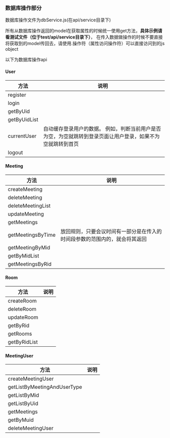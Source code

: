 ### 数据库操作部分

数据库操作文件为dbService.js(在api/service目录下)

所有从数据库操作返回的model在获取属性的时候统一使用get方法，**具体示例请看测试文件（位于test/api/service目录下）**，
在传入数据做操作的时候不要直接将获取到的model传回去，请使用.操作符（属性访问操作符）可以直接访问到的js object

以下为数据库操作api

#### User

|方法|说明|
|---|---|
|register||
|login||
|getByUid||
|getByUidList||
|currentUser|自动缓存登录用户的数据。 例如，判断当前用户是否为空，为空就跳转到登录页面让用户登录，如果不为空就跳转到首页|
|logout||


#### Meeting

|方法|说明|
|---|---|
|createMeeting||
|deleteMeeting||
|deleteMeetingList||
|updateMeeting||
|getMeetings||
|getMeetingsByTime|放回规则，只要会议时间有一部分是在传入的时间段参数的范围内的，就会将其返回|
|getMeetingByMid||
|getByMidList||
|getMeetingsByRid||

#### Room

|方法|说明|
|---|---|
|createRoom||
|deleteRoom||
|updateRoom||
|getByRid||
|getRooms||
|getByRidList||

#### MeetingUser

|方法|说明|
|---|---|
|createMeetingUser||
|getListByMeetingAndUserType||
|getListByMid||
|getListByUid||
|getMeetings||
|getByMuid||
|deleteMeetingUser||